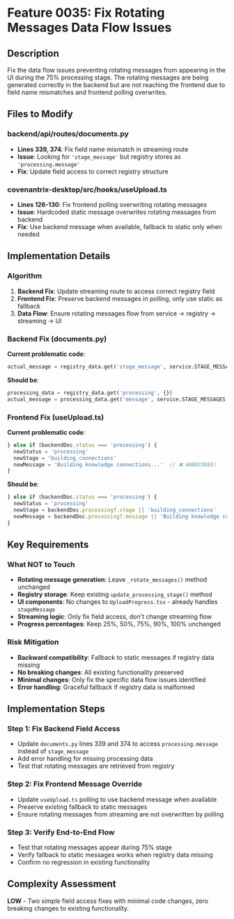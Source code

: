 # Feature 0035: Fix Rotating Messages Data Flow Issues

## Description
Fix the data flow issues preventing rotating messages from appearing in the UI during the 75% processing stage. The rotating messages are being generated correctly in the backend but are not reaching the frontend due to field name mismatches and frontend polling overwrites.

## Files to Modify

### backend/api/routes/documents.py
- **Lines 339, 374**: Fix field name mismatch in streaming route
- **Issue**: Looking for `'stage_message'` but registry stores as `'processing.message'`
- **Fix**: Update field access to correct registry structure

### covenantrix-desktop/src/hooks/useUpload.ts
- **Lines 126-130**: Fix frontend polling overwriting rotating messages
- **Issue**: Hardcoded static message overwrites rotating messages from backend
- **Fix**: Use backend message when available, fallback to static only when needed

## Implementation Details

### Algorithm
1. **Backend Fix**: Update streaming route to access correct registry field
2. **Frontend Fix**: Preserve backend messages in polling, only use static as fallback
3. **Data Flow**: Ensure rotating messages flow from service → registry → streaming → UI

### Backend Fix (documents.py)
**Current problematic code**:
```python
actual_message = registry_data.get('stage_message', service.STAGE_MESSAGES.get(event['stage'], "Processing..."))
```

**Should be**:
```python
processing_data = registry_data.get('processing', {})
actual_message = processing_data.get('message', service.STAGE_MESSAGES.get(event['stage'], "Processing..."))
```

### Frontend Fix (useUpload.ts)
**Current problematic code**:
```typescript
} else if (backendDoc.status === 'processing') {
  newStatus = 'processing'
  newStage = 'building_connections'
  newMessage = 'Building knowledge connections...'  // ❌ HARDCODED!
}
```

**Should be**:
```typescript
} else if (backendDoc.status === 'processing') {
  newStatus = 'processing'
  newStage = backendDoc.processing?.stage || 'building_connections'
  newMessage = backendDoc.processing?.message || 'Building knowledge connections...'
}
```

## Key Requirements

### What NOT to Touch
- **Rotating message generation**: Leave `_rotate_messages()` method unchanged
- **Registry storage**: Keep existing `update_processing_stage()` method
- **UI components**: No changes to `UploadProgress.tsx` - already handles `stageMessage`
- **Streaming logic**: Only fix field access, don't change streaming flow
- **Progress percentages**: Keep 25%, 50%, 75%, 90%, 100% unchanged

### Risk Mitigation
- **Backward compatibility**: Fallback to static messages if registry data missing
- **No breaking changes**: All existing functionality preserved
- **Minimal changes**: Only fix the specific data flow issues identified
- **Error handling**: Graceful fallback if registry data is malformed

## Implementation Steps

### Step 1: Fix Backend Field Access
- Update `documents.py` lines 339 and 374 to access `processing.message` instead of `stage_message`
- Add error handling for missing processing data
- Test that rotating messages are retrieved from registry

### Step 2: Fix Frontend Message Override
- Update `useUpload.ts` polling to use backend message when available
- Preserve existing fallback to static messages
- Ensure rotating messages from streaming are not overwritten by polling

### Step 3: Verify End-to-End Flow
- Test that rotating messages appear during 75% stage
- Verify fallback to static messages works when registry data missing
- Confirm no regression in existing functionality

## Complexity Assessment
**LOW** - Two simple field access fixes with minimal code changes, zero breaking changes to existing functionality.
